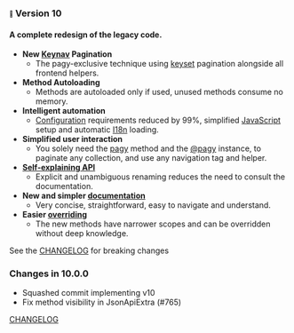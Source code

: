 <!-- whats_new_start -->

### <span style="font-size: .65em; vertical-align: middle">💚</span> Version 10

#### A complete redesign of the legacy code.

- **New [Keynav](https://ddnexus.github.io/pagy/toolbox/paginators/keynav_js) Pagination**
  - The pagy-exclusive technique using [keyset](https://ddnexus.github.io/pagy/toolbox/paginators/keyset) pagination alongside
    all frontend helpers.
- **Method Autoloading**
  - Methods are autoloaded only if used, unused methods consume no memory.
- **Intelligent automation**
  - [Configuration](https://ddnexus.github.io/pagy/resources/initializer/) requirements reduced by 99%, simplified [JavaScript](https://ddnexus.github.io/pagy/resources/javascripts)
    setup and automatic [I18n]((https://ddnexus.github.io/pagy/resources/i18n)) loading.
- **Simplified user interaction**
  - You solely need the [pagy](https://ddnexus.github.io/pagy/toolbox/paginators) method and
    the [@pagy](https://ddnexus.github.io/pagy/toolbox/helpers) instance, to paginate any collection, and use any navigation
    tag and helper.
- **[Self-explaining API](#examples)**
  - Explicit and unambiguous renaming reduces the need to consult the documentation.
- **New and simpler [documentation](https://ddnexus.github.io/pagy/guides/quick_start)**
  - Very concise, straightforward, easy to navigate and understand.
- **Easier [overriding](https://ddnexus.github.io/pagy/guides/how_to#override-pagy-methods)**
  - The new methods have narrower scopes and can be overridden without deep knowledge.

See the [CHANGELOG](https://ddnexus.github.io/pagy/changelog) for breaking changes
<!-- whats_new_end -->

### Changes in 10.0.0

<!-- changes_start -->
- Squashed commit implementing v10
- Fix method visibility in JsonApiExtra (#765)
<!-- changes_end -->

[CHANGELOG](https://ddnexus.github.io/pagy/changelog)
